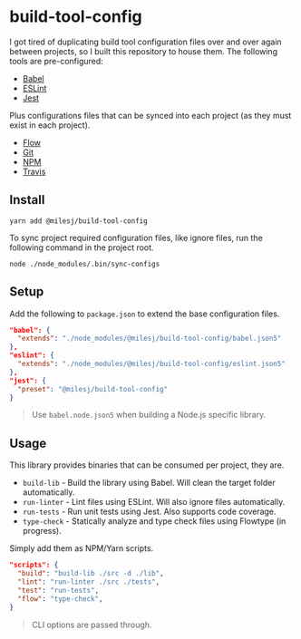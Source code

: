 # build-tool-config

I got tired of duplicating build tool configuration files over and over again between projects,
so I built this repository to house them. The following tools are pre-configured:

* [Babel](https://github.com/milesj/build-tool-config/blob/master/babel.json5)
* [ESLint](https://github.com/milesj/build-tool-config/blob/master/eslint.json5)
* [Jest](https://github.com/milesj/build-tool-config/blob/master/jest.json)

Plus configurations files that can be synced into each project (as they must exist in each project).

* [Flow](https://github.com/milesj/build-tool-config/blob/master/res/flowconfig)
* [Git](https://github.com/milesj/build-tool-config/blob/master/res/gitignore)
* [NPM](https://github.com/milesj/build-tool-config/blob/master/res/npmignore)
* [Travis](https://github.com/milesj/build-tool-config/blob/master/res/travis.yml)

## Install

```
yarn add @milesj/build-tool-config
```

To sync project required configuration files, like ignore files,
run the following command in the project root.

```
node ./node_modules/.bin/sync-configs
```

## Setup

Add the following to `package.json` to extend the base configuration files.

```json
"babel": {
  "extends": "./node_modules/@milesj/build-tool-config/babel.json5"
},
"eslint": {
  "extends": "./node_modules/@milesj/build-tool-config/eslint.json5"
},
"jest": {
  "preset": "@milesj/build-tool-config"
}
```

> Use `babel.node.json5` when building a Node.js specific library.

## Usage

This library provides binaries that can be consumed per project, they are.

* `build-lib` - Build the library using Babel. Will clean the target folder automatically.
* `run-linter` - Lint files using ESLint. Will also ignore files automatically.
* `run-tests` - Run unit tests using Jest. Also supports code coverage.
* `type-check` - Statically analyze and type check files using Flowtype (in progress).

Simply add them as NPM/Yarn scripts.

```json
"scripts": {
  "build": "build-lib ./src -d ./lib",
  "lint": "run-linter ./src ./tests",
  "test": "run-tests",
  "flow": "type-check",
}
```

> CLI options are passed through.
